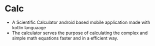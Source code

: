 # Calc
- A Scientific Calculator android based mobile application made with kotlin languaage 
- The calculator serves the purpose of calculating the complex and simple math equations faster and in a efficient way.  
